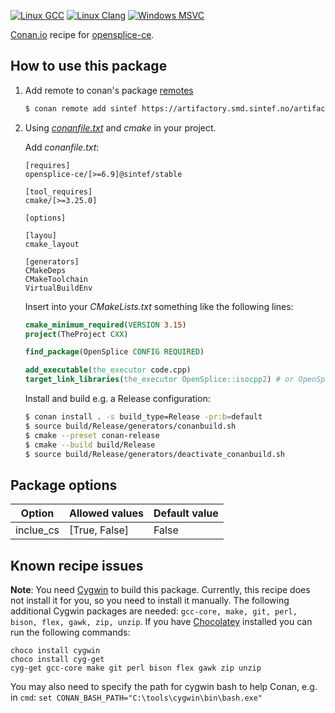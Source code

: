 [![Linux GCC](https://github.com/sintef-ocean/conan-opensplice-ce/workflows/Linux%20GCC/badge.svg)](https://github.com/sintef-ocean/conan-opensplice-ce/actions?query=workflow%3A"Linux+GCC")
[![Linux Clang](https://github.com/sintef-ocean/conan-opensplice-ce/workflows/Linux%20Clang/badge.svg)](https://github.com/sintef-ocean/conan-opensplice-ce/actions?query=workflow%3A"Linux+Clang")
[![Windows MSVC](https://github.com/sintef-ocean/conan-opensplice-ce/workflows/Windows%20MSVC/badge.svg)](https://github.com/sintef-ocean/conan-opensplice-ce/actions?query=workflow%3A"Windows+MSVC")

[Conan.io](https://conan.io) recipe for [opensplice-ce](https://github.com/ADLINK-IST/opensplice).

## How to use this package

1. Add remote to conan's package [remotes](https://docs.conan.io/2/reference/commands/remote.html)

   ```bash
   $ conan remote add sintef https://artifactory.smd.sintef.no/artifactory/api/conan/conan-local
   ```

2. Using [*conanfile.txt*](https://docs.conan.io/2/reference/conanfile_txt.html) and *cmake* in your project.

   Add *conanfile.txt*:
   ```
   [requires]
   opensplice-ce/[>=6.9]@sintef/stable

   [tool_requires]
   cmake/[>=3.25.0]

   [options]

   [layou]
   cmake_layout

   [generators]
   CMakeDeps
   CMakeToolchain
   VirtualBuildEnv
   ```

   Insert into your *CMakeLists.txt* something like the following lines:
   ```cmake
   cmake_minimum_required(VERSION 3.15)
   project(TheProject CXX)

   find_package(OpenSplice CONFIG REQUIRED)

   add_executable(the_executor code.cpp)
   target_link_libraries(the_executor OpenSplice::isocpp2) # or OpenSplice::isocpp, or OpenSplice::OpenSplice
   ```
   Install and build e.g. a Release configuration:
   ```bash
   $ conan install . -s build_type=Release -pr:b=default
   $ source build/Release/generators/conanbuild.sh
   $ cmake --preset conan-release
   $ cmake --build build/Release
   $ source build/Release/generators/deactivate_conanbuild.sh
   ```

## Package options

| Option        | Allowed values    | Default value     |
| ------------- | ----------------- | ----------------- |
| inclue_cs     | [True, False]     | False             |


## Known recipe issues

**Note**: You need [Cygwin](https://www.cygwin.com/) to build this
package. Currently, this recipe does not install it for you, so you need
to install it manually. The following additional Cygwin packages are
needed: `gcc-core, make, git, perl, bison, flex, gawk, zip, unzip`. If
you have [Chocolatey](https://chocolatey.org/%20) installed you can run
the following commands:

``` shell
choco install cygwin
choco install cyg-get
cyg-get gcc-core make git perl bison flex gawk zip unzip
```

You may also need to specify the path for cygwin bash to help Conan,
e.g. in `cmd`: `set CONAN_BASH_PATH="C:\tools\cygwin\bin\bash.exe"`
